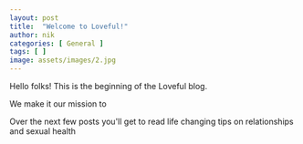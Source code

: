```yaml
---
layout: post
title:  "Welcome to Loveful!"
author: nik
categories: [ General ]
tags: [ ]
image: assets/images/2.jpg
---
```


Hello folks!
This is the beginning of the Loveful blog.

We make it our mission to 

Over the next few posts you'll get to read life changing tips on relationships and sexual health
